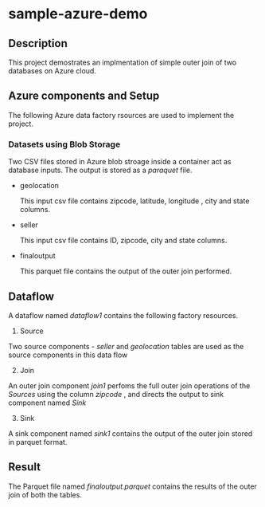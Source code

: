 # sample-azure-demo

## Description
This project demostrates an implmentation of simple outer join of two databases on Azure cloud.

## Azure components and Setup

The following Azure data factory rsources are used to implement the project. 

###  Datasets using **Blob Storage**
Two CSV files stored in Azure blob stroage inside a container act as database inputs. The output is stored as a *paraquet* file.

 - geolocation

    This input csv file contains zipcode, latitude, longitude , city and state columns.
    
 - seller

    This  input csv file contains ID, zipcode, city and state columns.

- finaloutput

    This parquet file contains the output of the outer join performed.

## Dataflow 
A dataflow  named *dataflow1* contains the following factory resources.

 1. Source 

 Two source components -
  *seller* and *geolocation* tables are used as the source components in this data flow

 2. Join

 An outer join component *join1* perfoms the full outer join operations of the *Sources* using the column *zipcode* , and directs the output to sink component named *Sink*

 3. Sink

 A sink component named *sink1* contains the output of the outer join stored in parquet format.


## Result
The Parquet file named *finaloutput.parquet* contains the results of the outer join of both the tables.
